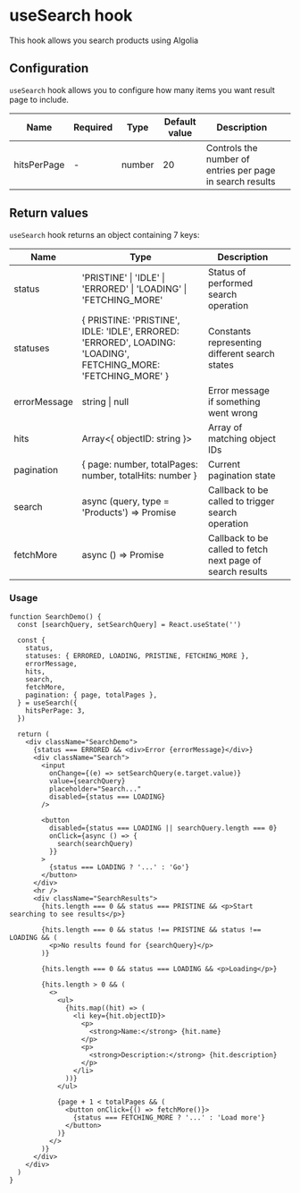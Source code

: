 # useSearch hook

This hook allows you search products using Algolia

## Configuration

`useSearch` hook allows you to configure how many items you want result page to include. 

| Name        | Required | Type   | Default value | Description                                               |   |
|-------------|----------|--------|---------------|-----------------------------------------------------------|---|
| hitsPerPage | -        | number | 20            | Controls the number of entries per page in search results |   |

## Return values

`useSearch` hook returns an object containing 7 keys:

| Name         | Type                                                                                                           | Description                                                |   |
|--------------|----------------------------------------------------------------------------------------------------------------|------------------------------------------------------------|---|
| status       | 'PRISTINE' \| 'IDLE' \| 'ERRORED' \| 'LOADING' \| 'FETCHING_MORE'                                              | Status of performed search operation                       |   |
| statuses     | { PRISTINE: 'PRISTINE', IDLE: 'IDLE', ERRORED: 'ERRORED', LOADING: 'LOADING', FETCHING_MORE: 'FETCHING_MORE' } | Constants representing different search states             |   |
| errorMessage | string \| null                                                                                                 | Error message if something went wrong                      |   |
| hits         | Array<{ objectID: string }>                                                                                    | Array of matching object IDs                               |   |
| pagination   | { page: number, totalPages: number, totalHits: number }                                                        | Current pagination state                                   |   |
| search       | async (query, type = 'Products') => Promise<void>                                                              | Callback to be called to trigger search operation          |   |
| fetchMore    | async () => Promise<void>                                                                                      | Callback to be called to fetch next page of search results |   |

### Usage
    function SearchDemo() {
      const [searchQuery, setSearchQuery] = React.useState('')

      const {
        status,
        statuses: { ERRORED, LOADING, PRISTINE, FETCHING_MORE },
        errorMessage,
        hits,
        search,
        fetchMore,
        pagination: { page, totalPages },
      } = useSearch({
        hitsPerPage: 3,
      })

      return (
        <div className="SearchDemo">
          {status === ERRORED && <div>Error {errorMessage}</div>}
          <div className="Search">
            <input
              onChange={(e) => setSearchQuery(e.target.value)}
              value={searchQuery}
              placeholder="Search..."
              disabled={status === LOADING}
            />

            <button
              disabled={status === LOADING || searchQuery.length === 0}
              onClick={async () => {
                search(searchQuery)
              }}
            >
              {status === LOADING ? '...' : 'Go'}
            </button>
          </div>
          <hr />
          <div className="SearchResults">
            {hits.length === 0 && status === PRISTINE && <p>Start searching to see results</p>}

            {hits.length === 0 && status !== PRISTINE && status !== LOADING && (
              <p>No results found for {searchQuery}</p>
            )}

            {hits.length === 0 && status === LOADING && <p>Loading</p>}

            {hits.length > 0 && (
              <>
                <ul>
                  {hits.map((hit) => (
                    <li key={hit.objectID}>
                      <p>
                        <strong>Name:</strong> {hit.name}
                      </p>
                      <p>
                        <strong>Description:</strong> {hit.description}
                      </p>
                    </li>
                  ))}
                </ul>

                {page + 1 < totalPages && (
                  <button onClick={() => fetchMore()}>
                    {status === FETCHING_MORE ? '...' : 'Load more'}
                  </button>
                )}
              </>
            )}
          </div>
        </div>
      )
    }

